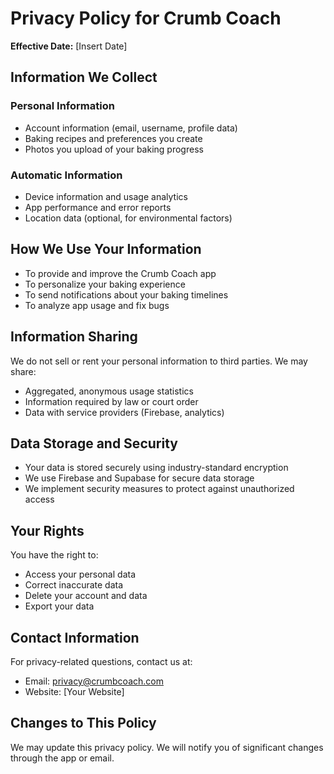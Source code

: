 # Privacy Policy for Crumb Coach

**Effective Date:** [Insert Date]

## Information We Collect

### Personal Information
- Account information (email, username, profile data)
- Baking recipes and preferences you create
- Photos you upload of your baking progress

### Automatic Information
- Device information and usage analytics
- App performance and error reports
- Location data (optional, for environmental factors)

## How We Use Your Information

- To provide and improve the Crumb Coach app
- To personalize your baking experience
- To send notifications about your baking timelines
- To analyze app usage and fix bugs

## Information Sharing

We do not sell or rent your personal information to third parties. We may share:
- Aggregated, anonymous usage statistics
- Information required by law or court order
- Data with service providers (Firebase, analytics)

## Data Storage and Security

- Your data is stored securely using industry-standard encryption
- We use Firebase and Supabase for secure data storage
- We implement security measures to protect against unauthorized access

## Your Rights

You have the right to:
- Access your personal data
- Correct inaccurate data
- Delete your account and data
- Export your data

## Contact Information

For privacy-related questions, contact us at:
- Email: privacy@crumbcoach.com
- Website: [Your Website]

## Changes to This Policy

We may update this privacy policy. We will notify you of significant changes through the app or email.